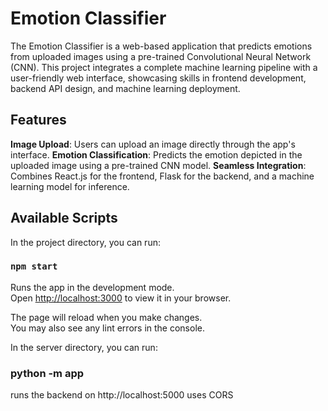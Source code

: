 # Emotion Classifier
The Emotion Classifier is a web-based application that predicts emotions from uploaded images using a pre-trained Convolutional Neural Network (CNN). This project integrates a complete machine learning pipeline with a user-friendly web interface, showcasing skills in frontend development, backend API design, and machine learning deployment.

## Features
**Image Upload**: Users can upload an image directly through the app's interface.
**Emotion Classification**: Predicts the emotion depicted in the uploaded image using a pre-trained CNN model.
**Seamless Integration**: Combines React.js for the frontend, Flask for the backend, and a machine learning model for inference.

## Available Scripts
In the project directory, you can run:

### `npm start`

Runs the app in the development mode.\
Open [http://localhost:3000](http://localhost:3000) to view it in your browser.

The page will reload when you make changes.\
You may also see any lint errors in the console.

In the server directory, you can run:

### python -m app

runs the backend on http://localhost:5000
uses CORS 
